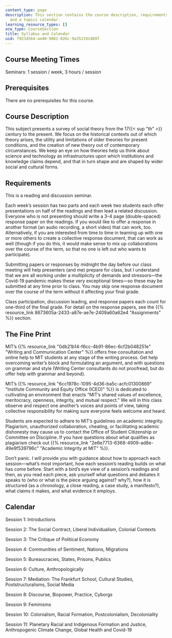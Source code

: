 ```yaml
---
content_type: page
description: This section contains the course description, requirements, grading policy,
  and a topics calendar.
learning_resource_types: []
ocw_type: CourseSection
title: Syllabus and Calendar
uid: f9234564-ae40-9882-026c-9a352191489f
---
```


Course Meeting Times 
---------------------

Seminars: 1 session / week, 3 hours / session

Prerequisites
-------------

There are no prerequisites for this course.

Course Description
------------------

This subject presents a survey of social theory from the 17{{< sup "th" >}} century to the present. We focus on the historical contexts out of which theory arises, the utility and limitations of older theories for present conditions, and the creation of new theory out of contemporary circumstances. We keep an eye on how theories help us think about science and technology as infrastructures upon which institutions and knowledge claims depend, and that in turn shape and are shaped by wider social and cultural forms.

Requirements
------------

This is a reading and discussion seminar.

Each week’s session has two parts and each week two students each offer presentations on half of the readings and then lead a related discussion. Everyone who is not presenting should write a 3–4 page (double-spaced) response paper on the readings. If you would like to offer a response in another format (an audio recording, a short video) that can work, too. Alternatively, if you are interested from time to time in teaming up with one or more others to create a collective response document, that can work as well (though if you do this, it would make sense to mix up collaborations over the course of the term, so that no one is left out who wants to participate).

Submitting papers or responses by midnight the day before our class meeting will help presenters (and me) prepare for class, but I understand that we are all working under a multiplicity of demands and stressors—the Covid-19 pandemic makes these very exceptional times—so these may be submitted at any time prior to class. You may skip one response document over the course of the term without it affecting your final grade.

Class participation, discussion leading, and response papers each count for one-third of the final grade. For detail on the response papers, see the {{% resource_link 8673605a-2433-a87e-ae7e-2409a60a62e4 "Assignments" %}} section.

The Fine Print
--------------

MIT’s {{% resource_link "0db21b14-f6cc-4b91-86ec-6cf2b048251e" "Writing and Communication Center" %}} offers free consultation and online help to MIT students at any stage of the writing process. Get help overcoming writer’s block and formulating an argument, and with questions on grammar and style (Writing Center consultants do not proofread, but do offer help with grammar and beyond).

MIT’s {{% resource_link "6cc1978c-1095-4d36-ba5c-acfc01300869" "Institute Community and Equity Office (ICEO)" %}} is dedicated to cultivating an environment that enacts “MIT’s shared values of excellence, meritocracy, openness, integrity, and mutual respect.” We will in this class observe and respect one another’s voices and points of view, taking collective responsibility for making sure everyone feels welcome and heard.

Students are expected to adhere to MIT’s guidelines on academic integrity. Plagiarism, unauthorized collaboration, cheating, or facilitating academic dishonesty may cause us to contact the Office of Student Citizenship or Committee on Discipline. If you have questions about what qualifies as plagiarism check out {{% resource_link "2e6e7713-6368-4909-ad8e-49e9f539796c" "Academic Integrity at MIT" %}}.

Don’t panic. I will provide you with guidance about how to approach each session—what’s most important, how each session’s reading builds on what has come before. Start with a bird’s eye view of a session’s readings and then, as you read each piece, ask yourself what questions and debates it speaks to (who or what is the piece arguing against? why?), how it is structured (as a chronology, a close reading, a case study, a manifesto?), what claims it makes, and what evidence it employs.

Calendar
--------

Session 1: Introductions

Session 2: The Social Contract, Liberal Individualism, Colonial Contexts

Session 3: The Critique of Political Economy

Session 4: Communities of Sentiment, Nations, Migrations

Session 5: Bureaucracies, States, Prisons, Publics

Session 6: Culture, Anthropologically

Session 7: Mediation: The Frankfurt School, Cultural Studies, Poststructuralisms, Social Media

Session 8: Discourse, Biopower, Practice, Cyborgs

Session 9: Feminisms

Session 10: Colonialism, Racial Formation, Postcolonialism, Decoloniality

Session 11: Planetary Racial and Indigenous Formation and Justice, Anthropogenic Climate Change, Global Health and Covid-19